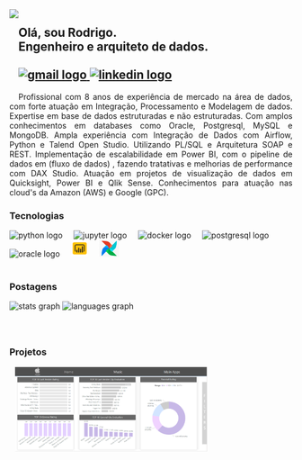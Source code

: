 <img align="left" height="150" src="https://avatars.githubusercontent.com/u/36868958?s=400&u=e9eee92b01e2a0b9265b06c682f825f23a69c0ce&v=4"  />

###
<h2 align="left">Olá, sou Rodrigo. <br>Engenheiro e arquiteto de dados.
  <br>
  <div align="left">
    <br>
  <a href="rodrigon.aguilarlimitada@gmail.com" target="_blank">
    <img src="https://img.shields.io/static/v1?message=Gmail&logo=gmail&label=&color=D14836&logoColor=white&labelColor=&style=for-the-badge" height="35" alt="gmail logo"  />
  </a>
  <a href="https://www.linkedin.com/in/rodrigo-nascimento-aguilar-828b51b9/" target="_blank">
    <img src="https://img.shields.io/static/v1?message=LinkedIn&logo=linkedin&label=&color=0077B5&logoColor=white&labelColor=&style=for-the-badge" height="35" alt="linkedin logo"  />
  </a>
</div>
</h2>
<p style="text-align: justify;text-justify: inter-word;">Profissional com 8 anos de experiência de mercado na área de dados, com forte atuação em Integração, Processamento e Modelagem de dados. 
Expertise em base de dados estruturadas e não estruturadas. Com amplos conhecimentos em databases como Oracle, Postgresql, MySQL e MongoDB.
Ampla experiência com Integração de Dados com Airflow, Python e Talend Open Studio. Utilizando PL/SQL e Arquitetura SOAP e REST.
Implementação de escalabilidade em Power BI, com o pipeline de dados em (fluxo de dados) , fazendo tratativas e melhorias de performance com DAX Studio.
Atuação em projetos de visualização de dados em Quicksight, Power BI e Qlik Sense. 
Conhecimentos para atuação nas cloud's da Amazon (AWS) e Google (GPC). 
</p>

<h3>Tecnologias</h3>
<div align="left">
  <img src="https://cdn.jsdelivr.net/gh/devicons/devicon/icons/python/python-original.svg" height="30" alt="python logo"  />
  <img width="12" />
  <img src="https://cdn.jsdelivr.net/gh/devicons/devicon/icons/jupyter/jupyter-original.svg" height="30" alt="jupyter logo"  />
  <img width="12" />
  <img src="https://cdn.jsdelivr.net/gh/devicons/devicon/icons/docker/docker-original.svg" height="30" alt="docker logo"  />
  <img width="12" />
  <img src="https://cdn.jsdelivr.net/gh/devicons/devicon/icons/postgresql/postgresql-original.svg" height="30" alt="postgresql logo"  />
  <img width="12" />
  <img src="https://cdn.jsdelivr.net/gh/devicons/devicon/icons/oracle/oracle-original.svg" height="30" alt="oracle logo"  />
  <img width="12" />
  <img src="icons8-power-bi-48.png" height="30" alt="powerbi logo"  />
  <img width="12" />
  <img src="airflow.png" height="30" alt="airflow logo"  />
</div>

<br>
<h3>Postagens</h3>

<div align="left">
  <img src="https://github-readme-stats.vercel.app/api?username=rnaguilar&hide_title=false&hide_rank=false&show_icons=true&include_all_commits=true&count_private=true&disable_animations=false&theme=dracula&locale=en&hide_border=false" height="150" alt="stats graph"  />
  <img src="https://github-readme-stats.vercel.app/api/top-langs?username=rnaguilar&locale=en&hide_title=false&layout=compact&card_width=320&langs_count=5&theme=dracula&hide_border=false" height="150" alt="languages graph"  />
</div>

###

<br>

<h3>Projetos</h3>
<div >
  <img align="left" height="150" src="project/apple_project.png"  style="margin-left: 10px;" />
</div>



###





